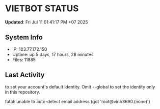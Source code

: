 # VIETBOT STATUS
**Updated**: Fri Jul 11 01:41:17 PM +07 2025

## System Info
- IP: 103.77.172.150
- Uptime: up 5 days, 17 hours, 28 minutes
- Files: 11885

## Last Activity

to set your account's default identity.
Omit --global to set the identity only in this repository.

fatal: unable to auto-detect email address (got 'root@vinh3690.(none)')
